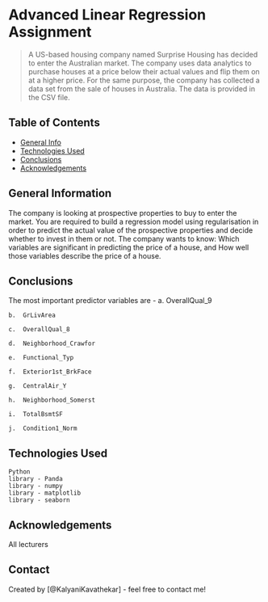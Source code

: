 # Advanced Linear Regression Assignment 
> A US-based housing company named Surprise Housing has decided to enter the Australian market. The company uses data analytics to purchase houses at a price below their actual values and flip them on at a higher price. For the same purpose, the company has collected a data set from the sale of houses in Australia. The data is provided in the CSV file.


## Table of Contents
* [General Info](#general-information)
* [Technologies Used](#technologies-used)
* [Conclusions](#conclusions)
* [Acknowledgements](#acknowledgements)

<!-- You can include any other section that is pertinent to your problem -->

## General Information
The company is looking at prospective properties to buy to enter the market. You are required to build a regression model using regularisation in order to predict the actual value of the prospective properties and decide whether to invest in them or not.
The company wants to know:
    Which variables are significant in predicting the price of a house, and
    How well those variables describe the price of a house.
<!-- You don't have to answer all the questions - just the ones relevant to your project. -->

## Conclusions
The most important predictor variables are - 
	a.	OverallQual_9
 
	b.	GrLivArea
 
	c.	OverallQual_8
 
	d.	Neighborhood_Crawfor
 
	e.	Functional_Typ
 
	f.	Exterior1st_BrkFace
 
	g.	CentralAir_Y
 
	h.	Neighborhood_Somerst
 
	i.	TotalBsmtSF
 
	j.	Condition1_Norm
 


<!-- You don't have to answer all the questions - just the ones relevant to your project. -->


## Technologies Used
    Python
    library - Panda
    library - numpy
    library - matplotlib
    library - seaborn


<!-- As the libraries versions keep on changing, it is recommended to mention the version of library used in this project -->

## Acknowledgements
All lecturers


## Contact
Created by [@KalyaniKavathekar] - feel free to contact me!

<!-- Optional -->
<!-- ## License -->
<!-- This project is open source and available under the [... License](). -->

<!-- You don't have to include all sections - just the one's relevant to your project -->
